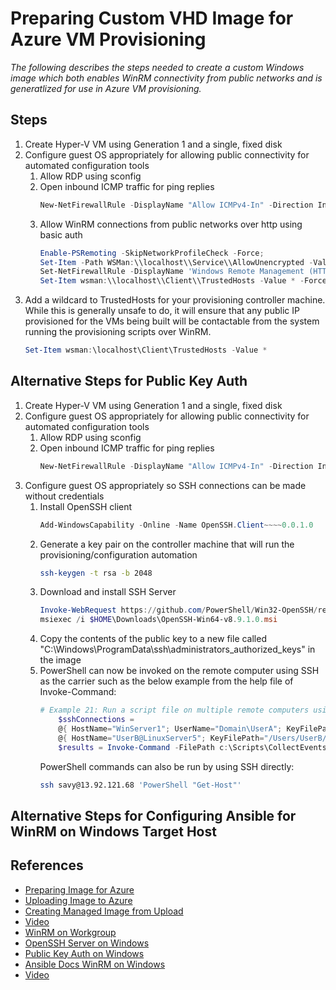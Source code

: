 # Preparing Custom VHD Image for Azure VM Provisioning

*The following describes the steps needed to create a custom Windows image which both enables WinRM connectivity from public networks and is generatlized for use in Azure VM provisioning.*

## Steps

1. Create Hyper-V VM using Generation 1 and a single, fixed disk
2. Configure guest OS appropriately for allowing public connectivity for automated configuration tools
   1. Allow RDP using sconfig
   2. Open inbound ICMP traffic for ping replies
       ```PowerShell
       New-NetFirewallRule -DisplayName "Allow ICMPv4-In" -Direction Inbound -Protocol ICMPv4 -Action Allow
       ```
   3. Allow WinRM connections from public networks over http using basic auth
       ```PowerShell
       Enable-PSRemoting -SkipNetworkProfileCheck -Force;
       Set-Item -Path WSMan:\\localhost\\Service\\AllowUnencrypted -Value true;
       Set-NetFirewallRule -DisplayName 'Windows Remote Management (HTTP-In)' -RemoteAddress Internet;
       Set-Item wsman:\\localhost\\Client\\TrustedHosts -Value * -Force
       ```
3. Add a wildcard to TrustedHosts for your provisioning controller machine.  While this is generally unsafe to do, it will ensure that any public IP provisioned for the VMs being built will be contactable from the system running the provisioning scripts over WinRM.
   ```PowerShell
   Set-Item wsman:\localhost\Client\TrustedHosts -Value *
   ```

## Alternative Steps for Public Key Auth

1. Create Hyper-V VM using Generation 1 and a single, fixed disk
2. Configure guest OS appropriately for allowing public connectivity for automated configuration tools
   1. Allow RDP using sconfig
   2. Open inbound ICMP traffic for ping replies
       ```PowerShell
       New-NetFirewallRule -DisplayName "Allow ICMPv4-In" -Direction Inbound -Protocol ICMPv4 -Action Allow
       ```
3. Configure guest OS appropriately so SSH connections can be made without credentials
   1. Install OpenSSH client
      ```PowerShell
      Add-WindowsCapability -Online -Name OpenSSH.Client~~~~0.0.1.0
      ```
   2. Generate a key pair on the controller machine that will run the provisioning/configuration automation
      ```Bash
      ssh-keygen -t rsa -b 2048
      ```
   3. Download and install SSH Server
      ```PowerShell
      Invoke-WebRequest https://github.com/PowerShell/Win32-OpenSSH/releases/download/v8.9.1.0p1-Beta/OpenSSH-Win64-v8.9.1.0.msi -OutFile $HOME\Downloads\OpenSSH-Win64-v8.9.1.0.msi -UseBasicParsing;
      msiexec /i $HOME\Downloads\OpenSSH-Win64-v8.9.1.0.msi
      ```
   4. Copy the contents of the public key to a new file called "C:\Windows\ProgramData\ssh\administrators_authorized_keys" in the image
   5. PowerShell can now be invoked on the remote computer using SSH as the carrier such as the below example from the help file of Invoke-Command:
      ```PowerShell
      # Example 21: Run a script file on multiple remote computers using SSH as a job
          $sshConnections =
          @{ HostName="WinServer1"; UserName="Domain\UserA"; KeyFilePath="C:\Users\UserA\id_rsa" },
          @{ HostName="UserB@LinuxServer5"; KeyFilePath="/Users/UserB/id_rsa" }
          $results = Invoke-Command -FilePath c:\Scripts\CollectEvents.ps1 -SSHConnection $sshConnections
      ```
      PowerShell commands can also be run by using SSH directly:
      ```Bash
      ssh savy@13.92.121.68 'PowerShell "Get-Host"'
      ```

## Alternative Steps for Configuring Ansible for WinRM on Windows Target Host



## References
- [Preparing Image for Azure](https://docs.microsoft.com/en-us/azure/virtual-machines/windows/prepare-for-upload-vhd-image)
- [Uploading Image to  Azure](https://docs.microsoft.com/en-us/previous-versions/azure/virtual-machines/windows/sa-upload-generalized)
- [Creating Managed Image from Upload](https://www.c-sharpcorner.com/article/creating-an-azure-vm-from-the-vhdxvhd-file/)
- [Video](https://www.youtube.com/watch?v=_b5T-dPpd00)
- [WinRM on Workgroup](https://woshub.com/using-psremoting-winrm-non-domain-workgroup/)
- [OpenSSH Server on Windows](https://woshub.com/connect-to-windows-via-ssh/)
- [Public Key Auth on Windows](https://woshub.com/using-ssh-key-based-authentication-on-windows/)
- [Ansible Docs WinRM on Windows](https://docs.ansible.com/ansible/latest/os_guide/windows_setup.html#setup-winrm-listener)
- [Video](https://www.youtube.com/watch?v=aPN18jLRkJI)